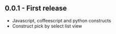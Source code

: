 ## 0.0.1 - First release
* Javascript, coffeescript and python constructs
* Construct pick by select list view
